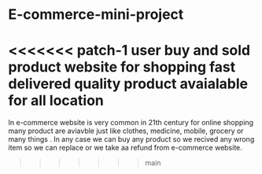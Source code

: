 # E-commerce-mini-project
<<<<<<< patch-1
user buy and sold product
website for shopping
fast delivered
quality product
avaialable for all location
=======
In e-commerce website is very common in 21th century for online shopping many product are aviavble just like clothes, medicine, mobile, grocery or many things .
In any case we can buy any product so we recived any wrong item so we can replace or we take aa refund from e-commerce website. 
>>>>>>> main
